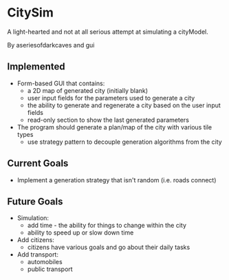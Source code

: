 # CitySim
A light-hearted and not at all serious attempt at simulating a cityModel.

By aseriesofdarkcaves and gui

## Implemented
- Form-based GUI that contains:
   - a 2D map of generated city (initially blank)
   - user input fields for the parameters used to generate a city
   - the ability to generate and regenerate a city based on the user input fields
   - read-only section to show the last generated parameters
- The program should generate a plan/map of the city with various tile types
   - use strategy pattern to decouple generation algorithms from the city

## Current Goals
- Implement a generation strategy that isn't random (i.e. roads connect)

## Future Goals
- Simulation:
   - add time - the ability for things to change within the city
   - ability to speed up or slow down time
- Add citizens:
   - citizens have various goals and go about their daily tasks
- Add transport:
   - automobiles
   - public transport
